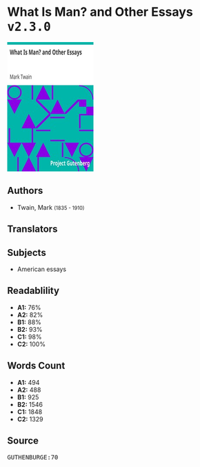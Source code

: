 # What Is Man? and Other Essays <kbd>v2.3.0</kbd>

![](./cover.medium.jpg "")

## Authors


 - Twain, Mark <small>(1835 - 1910)</small>

## Translators



## Subjects


 - American essays

## Readablility


 - **A1:** 76%
 - **A2:** 82%
 - **B1:** 88%
 - **B2:** 93%
 - **C1:** 98%
 - **C2:** 100%

## Words Count


 - **A1:** 494
 - **A2:** 488
 - **B1:** 925
 - **B2:** 1546
 - **C1:** 1848
 - **C2:** 1329

## Source


<kbd>GUTHENBURGE:70</kbd>
